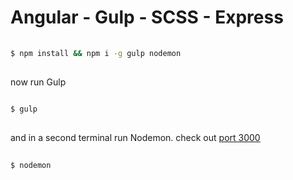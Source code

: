 # Angular - Gulp - SCSS - Express

```bash
  
$ npm install && npm i -g gulp nodemon
  
```

now run Gulp
```bash
  
$ gulp
  
```

and in a second terminal run Nodemon. check out [port 3000](http://localhost:3000/)
```bash
  
$ nodemon
  
```